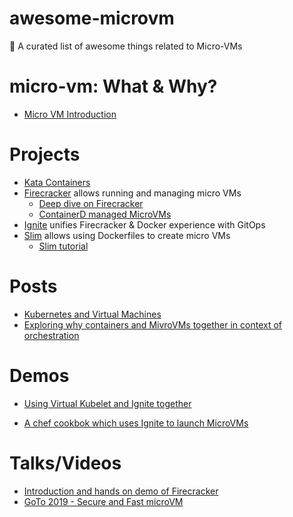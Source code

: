 # awesome-microvm

🎉 A curated list of awesome things related to Micro-VMs


# micro-vm: What & Why?
- [Micro VM Introduction](https://searchsecurity.techtarget.com/definition/micro-VM-micro-virtual-machine)

# Projects

- [Kata Containers](https://github.com/kata-containers/runtime)
- [Firecracker](https://github.com/firecracker-microvm/firecracker) allows running and managing micro VMs
	- [Deep dive on Firecracker](https://lwn.net/Articles/775736/)
	- [ContainerD managed MicroVMs](https://github.com/firecracker-microvm/firecracker-containerd)
- [Ignite](https://github.com/weaveworks/ignite) unifies Firecracker & Docker experience with GitOps
- [Slim](https://github.com/ottomatica/slim/) allows using Dockerfiles to create micro VMs
	- [Slim tutorial](https://dev.to/chrisparnin/slim-create-a-micro-vm-from-a-dockerfile-21od)

# Posts

- [Kubernetes and Virtual Machines](https://tech.paulcz.net/blog/future-of-kubernetes-is-virtual-machines/)
- [Exploring why containers and MivroVMs together in context of orchestration](https://www.infoq.com/articles/containers-hypervisors-2019/)

# Demos

- [Using Virtual Kubelet and Ignite together](https://github.com/chanwit/vkignite)

- [A chef cookbok which uses Ignite to launch MicroVMs](https://github.com/begleybrothers/ignite.chef)

# Talks/Videos

- [Introduction and hands on demo of Firecracker](https://www.youtube.com/watch?v=JU-zp1dTC58)
- [GoTo 2019 - Secure and Fast microVM](https://www.youtube.com/watch?v=oKKOBsqQndY)